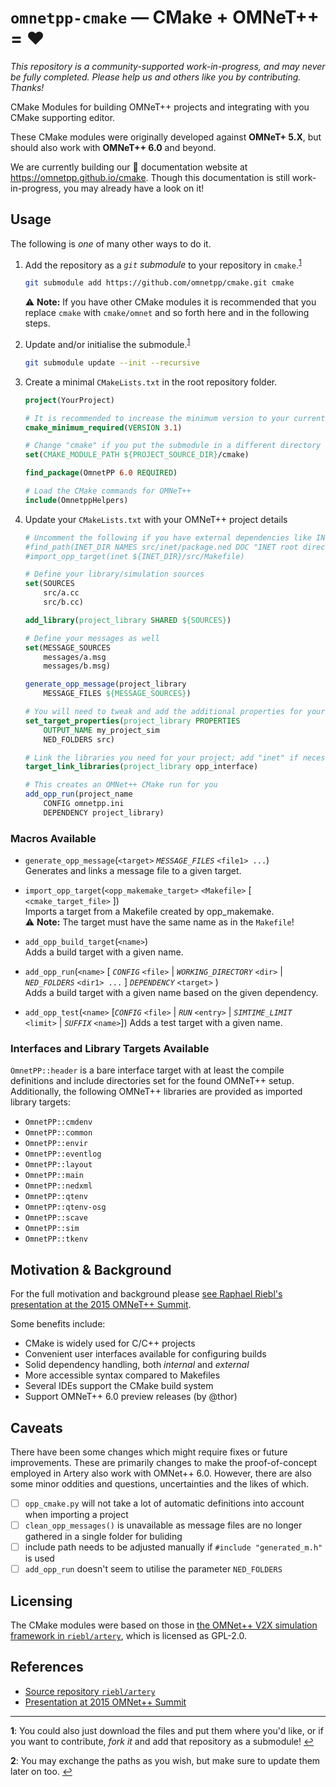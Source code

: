 `omnetpp-cmake` — CMake + OMNeT++ = ❤
======================================

*This repository is a community-supported work-in-progress, and may never be fully completed.
Please help us and others like you by contributing. Thanks!*

CMake Modules for building OMNeT++ projects and integrating with you CMake supporting editor.

These CMake modules were originally developed against **OMNeT+ 5.X**, but should also work with **OMNeT++ 6.0** and beyond.

We are currently building our :pencil: documentation website at https://omnetpp.github.io/cmake.
Though this documentation is still work-in-progress, you may already have a look on it!

Usage
-----

The following is *one* of many other ways to do it.

1.	Add the repository as a *`git` submodule* to your repository in `cmake`.<sup id="a1">[1](#f1)</sup>

    ```sh
    git submodule add https://github.com/omnetpp/cmake.git cmake
    ```

    ⚠ **Note:** If you have other CMake modules it is recommended that you replace `cmake` with `cmake/omnet` and so forth here and in the following steps.

2.  Update and/or initialise the submodule.<sup id="a2">[1](#f2)</sup>

    ```sh
    git submodule update --init --recursive
    ```

3.  Create a minimal `CMakeLists.txt` in the root repository folder.


    ```cmake
    project(YourProject)

    # It is recommended to increase the minimum version to your current
    cmake_minimum_required(VERSION 3.1)

    # Change "cmake" if you put the submodule in a different directory
    set(CMAKE_MODULE_PATH ${PROJECT_SOURCE_DIR}/cmake)

    find_package(OmnetPP 6.0 REQUIRED)

    # Load the CMake commands for OMNeT++
    include(OmnetppHelpers)
    ```

4.  Update your `CMakeLists.txt` with your OMNeT++ project details

    ```cmake
    # Uncomment the following if you have external dependencies like INET
    #find_path(INET_DIR NAMES src/inet/package.ned DOC "INET root directory")
    #import_opp_target(inet ${INET_DIR}/src/Makefile)

    # Define your library/simulation sources
    set(SOURCES
        src/a.cc
        src/b.cc)

    add_library(project_library SHARED ${SOURCES})

    # Define your messages as well
    set(MESSAGE_SOURCES
        messages/a.msg
        messages/b.msg)

    generate_opp_message(project_library
        MESSAGE_FILES ${MESSAGE_SOURCES})

    # You will need to tweak and add the additional properties for your project
    set_target_properties(project_library PROPERTIES
        OUTPUT_NAME my_project_sim
        NED_FOLDERS src)

    # Link the libraries you need for your project; add "inet" if necessary
    target_link_libraries(project_library opp_interface)

    # This creates an OMNet++ CMake run for you
    add_opp_run(project_name 
        CONFIG omnetpp.ini 
        DEPENDENCY project_library)
    ```


### Macros Available

- `generate_opp_message`(`<target>` *`MESSAGE_FILES`* `<file1> ...`)  
  Generates and links a message file to a given target.

- `import_opp_target`(`<opp_makemake_target>` `<Makefile>` [ `<cmake_target_file>` ])  
  Imports a target from a Makefile created by opp_makemake.  
  ⚠ **Note:** The target must have the same name as in the `Makefile`!

- `add_opp_build_target`(`<name>`)  
  Adds a build target with a given name.

- `add_opp_run`(`<name>` [ *`CONFIG`* `<file>` | *`WORKING_DIRECTORY`* `<dir>` | *`NED_FOLDERS`* `<dir1> ...` ] *`DEPENDENCY`* `<target>` )  
  Adds a build target with a given name based on the given dependency.

- `add_opp_test`(`<name>` [*`CONFIG`* `<file>` | *`RUN`* `<entry>` | *`SIMTIME_LIMIT`* `<limit>` | *`SUFFIX`* `<name>`])
  Adds a test target with a given name.

### Interfaces and Library Targets Available

`OmnetPP::header` is a bare interface target with at least the compile definitions and include directories set for the found OMNeT++ setup.
Additionally, the following OMNeT++ libraries are provided as imported library targets:
- `OmnetPP::cmdenv`
- `OmnetPP::common`
- `OmnetPP::envir`
- `OmnetPP::eventlog`
- `OmnetPP::layout`
- `OmnetPP::main`
- `OmnetPP::nedxml`
- `OmnetPP::qtenv`
- `OmnetPP::qtenv-osg`
- `OmnetPP::scave`
- `OmnetPP::sim`
- `OmnetPP::tkenv`


Motivation & Background
-----------------------

For the full motivation and background please [see Raphael Riebl's presentation at the 2015 OMNeT++ Summit][summit-presentation].

Some benefits include:

- CMake is widely used for C/C++ projects
- Convenient user interfaces available for configuring builds
- Solid dependency handling, both *internal* and *external*
- More accessible syntax compared to Makefiles
- Several IDEs support the CMake build system
- Support OMNeT++ 6.0 preview releases (by @thor)

Caveats
-------

There have been some changes which might require fixes or future improvements.
These are primarily changes to make the proof-of-concept employed in Artery also work with OMNet++ 6.0.
However, there are also some minor oddities and questions, uncertainties and the likes of which.

- [ ] `opp_cmake.py` will not take a lot of automatic definitions into account when importing a project
- [ ] `clean_opp_messages()` is unavailable as message files are no longer gathered in a single folder for buliding
- [ ] include path needs to be adjusted manually if `#include "generated_m.h"` is used
- [ ] `add_opp_run` doesn't seem to utilise the parameter `NED_FOLDERS`

Licensing
---------

The CMake modules were based on those in [the OMNet++ V2X simulation framework in `riebl/artery`][artery], which is licensed as GPL-2.0.

References
----------

- [Source repository `riebl/artery`][artery]
- [Presentation at 2015 OMNet++ Summit][summit-presentation]


[artery]: https://github.com/riebl/artery
[artery_checkout]: https://github.com/riebl/artery/tree/a4e013af70d2b5c3223492a518afb57fb92a7a8d/cmake
[summit-presentation]: https://summit.omnetpp.org/archive/2015/assets/pdf/OMNET-2015-17-Slides.pdf

---

<b id="f1">1</b>: You could also just download the files and put them where you'd like, or if you want to contribute, *fork it* and add that repository as a submodule! [↩](#a1)

<b id="f2">2</b>: You may exchange the paths as you wish, but make sure to update them later on too. [↩](#a2)
